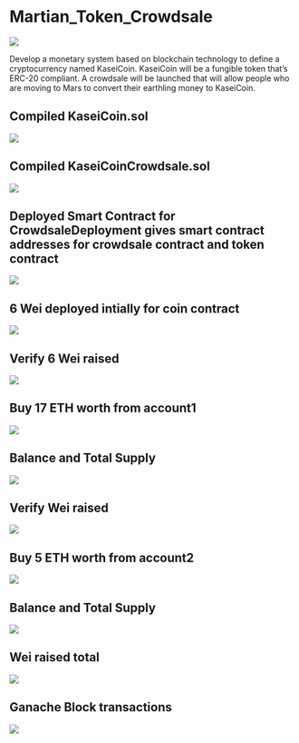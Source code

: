 # Martian_Token_Crowdsale

![](/Images/application-image.png)

Develop a monetary system based on blockchain technology to define a cryptocurrency named KaseiCoin.  KaseiCoin will be a fungible token that’s ERC-20 compliant. A crowdsale will be launched that will allow people who are moving to Mars to convert their earthling money to KaseiCoin.

## Compiled KaseiCoin.sol
![](/Evaluation_Evidence/1-compiled_Kcoin.png)

## Compiled KaseiCoinCrowdsale.sol
![](/Evaluation_Evidence/2-compiled_KcoinCrowdsale.png)

## Deployed Smart Contract for CrowdsaleDeployment gives smart contract addresses for crowdsale contract and token contract
![](/Evaluation_Evidence/3-CrwdslDep_transact2addys.png)

## 6 Wei deployed intially for coin contract
![](/Evaluation_Evidence/4-token_buyTokens2.png)

## Verify 6 Wei raised
![](/Evaluation_Evidence/5-WeiRaised.png)

## Buy 17 ETH worth from account1
![](/Evaluation_Evidence/6-BUY1a_metaM.png)

## Balance and Total Supply
![](/Evaluation_Evidence/8-Buy1ab_balance-totalsupply.png)

## Verify Wei raised
![](/Evaluation_Evidence/9-Buy1ab_weiRaised.png)

## Buy 5 ETH worth from account2
![](/Evaluation_Evidence/10-buy2metaM.png)

## Balance and Total Supply
![](/Evaluation_Evidence/11-totalSupply_afterBuy2acc2.png)

## Wei raised total
![](/Evaluation_Evidence/12-buy2balance.png)

## Ganache Block transactions
![](/Evaluation_Evidence/GanacheTX.png)












